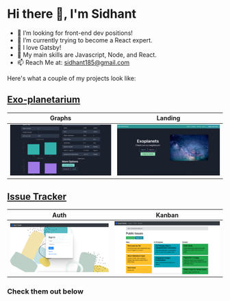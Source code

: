 # Hi there 👋, I'm Sidhant

- 🔭 I’m looking for front-end dev positions!
- 🌱 I’m currently trying to become a React expert.
- 💜 I love Gatsby!
- 💪 My main skills are Javascript, Node, and React.
- 📫 Reach Me at: sidhant185@gmail.com

Here's what a couple of my projects look like:

## [Exo-planetarium](https://github.com/sidhantmathur/exo-planetarium)

| Graphs | Landing |
| - | - |
| ![exoplanet graphs](exo1.png) | ![exoplanet landing page](exo2.png) |

## [Issue Tracker](https://github.com/sidhantmathur/issue-tracker-client)

| Auth | Kanban |
| - | - |
| ![issue tracker auth page](iss1.png) | ![issue tracker kanban](iss2.png) |

### Check them out below
